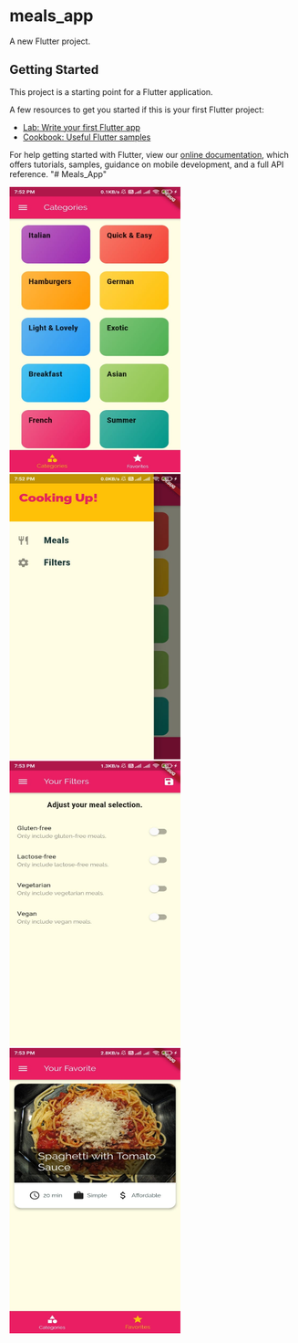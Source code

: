 # meals_app

A new Flutter project.

## Getting Started

This project is a starting point for a Flutter application.

A few resources to get you started if this is your first Flutter project:

- [Lab: Write your first Flutter app](https://flutter.dev/docs/get-started/codelab)
- [Cookbook: Useful Flutter samples](https://flutter.dev/docs/cookbook)

For help getting started with Flutter, view our
[online documentation](https://flutter.dev/docs), which offers tutorials,
samples, guidance on mobile development, and a full API reference.
"# Meals_App" 

<img src="images/first.jpeg" height="500" width="300">
<img src="images/second.jpeg" height="500" width="300">
<img src="images/third.jpeg" height="500" width="300">
<img src="images/fourth.jpeg" height="500" width="300">
